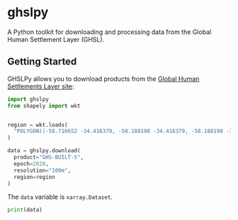 # ghslpy
A Python toolkit for downloading and processing data from the Global Human Settlement Layer (GHSL).

## Getting Started

GHSLPy allows you to download products from the [Global Human Settlements Layer site](https://human-settlement.emergency.copernicus.eu/download.php?):

```python
import ghslpy
from shapely import wkt


region = wkt.loads(
  "POLYGON((-58.716652 -34.416379, -58.188198 -34.416379, -58.188198 -34.787519, -58.716652 -34.787519, -58.716652 -34.416379))"
)

data = ghslpy.download(
  product="GHS-BUILT-S",
  epoch=2020,
  resolution="100m",
  region=region
)
```

The `data` variable is `xarray.Dataset`.

```python
print(data)
```

